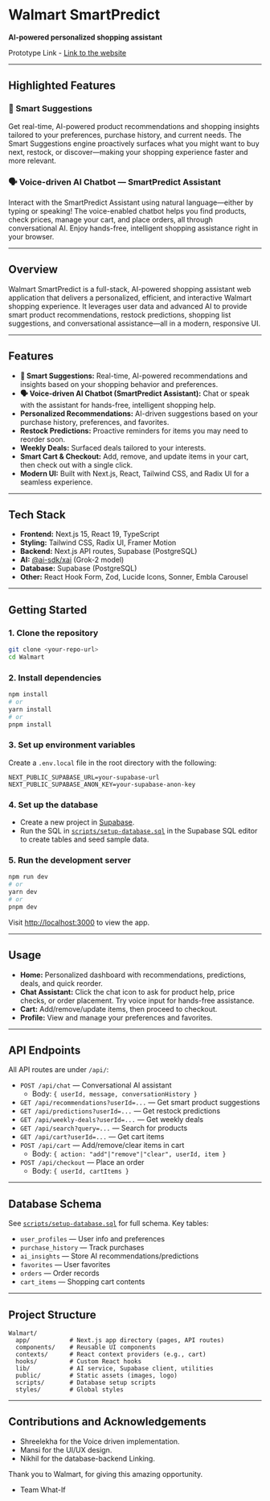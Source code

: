 # Walmart SmartPredict

**AI-powered personalized shopping assistant**

Prototype Link - [Link to the website](https://walmart-smartpredict.vercel.app/)


---

## Highlighted Features

### 🚀 Smart Suggestions
Get real-time, AI-powered product recommendations and shopping insights tailored to your preferences, purchase history, and current needs. The Smart Suggestions engine proactively surfaces what you might want to buy next, restock, or discover—making your shopping experience faster and more relevant.

### 🗣️ Voice-driven AI Chatbot — SmartPredict Assistant
Interact with the SmartPredict Assistant using natural language—either by typing or speaking! The voice-enabled chatbot helps you find products, check prices, manage your cart, and place orders, all through conversational AI. Enjoy hands-free, intelligent shopping assistance right in your browser.

---

## Overview

Walmart SmartPredict is a full-stack, AI-powered shopping assistant web application that delivers a personalized, efficient, and interactive Walmart shopping experience. It leverages user data and advanced AI to provide smart product recommendations, restock predictions, shopping list suggestions, and conversational assistance—all in a modern, responsive UI.

---

## Features

- **🚀 Smart Suggestions:** Real-time, AI-powered recommendations and insights based on your shopping behavior and preferences.
- **🗣️ Voice-driven AI Chatbot (SmartPredict Assistant):** Chat or speak with the assistant for hands-free, intelligent shopping help.
- **Personalized Recommendations:** AI-driven suggestions based on your purchase history, preferences, and favorites.
- **Restock Predictions:** Proactive reminders for items you may need to reorder soon.
- **Weekly Deals:** Surfaced deals tailored to your interests.
- **Smart Cart & Checkout:** Add, remove, and update items in your cart, then check out with a single click.
- **Modern UI:** Built with Next.js, React, Tailwind CSS, and Radix UI for a seamless experience.

---

## Tech Stack

- **Frontend:** Next.js 15, React 19, TypeScript
- **Styling:** Tailwind CSS, Radix UI, Framer Motion
- **Backend:** Next.js API routes, Supabase (PostgreSQL)
- **AI:** [@ai-sdk/xai](https://www.npmjs.com/package/@ai-sdk/xai) (Grok-2 model)
- **Database:** Supabase (PostgreSQL)
- **Other:** React Hook Form, Zod, Lucide Icons, Sonner, Embla Carousel

---

## Getting Started

### 1. Clone the repository
```bash
git clone <your-repo-url>
cd Walmart
```

### 2. Install dependencies
```bash
npm install
# or
yarn install
# or
pnpm install
```

### 3. Set up environment variables
Create a `.env.local` file in the root directory with the following:
```env
NEXT_PUBLIC_SUPABASE_URL=your-supabase-url
NEXT_PUBLIC_SUPABASE_ANON_KEY=your-supabase-anon-key
```

### 4. Set up the database
- Create a new project in [Supabase](https://supabase.com/).
- Run the SQL in [`scripts/setup-database.sql`](scripts/setup-database.sql) in the Supabase SQL editor to create tables and seed sample data.

### 5. Run the development server
```bash
npm run dev
# or
yarn dev
# or
pnpm dev
```
Visit [http://localhost:3000](http://localhost:3000) to view the app.

---

## Usage

- **Home:** Personalized dashboard with recommendations, predictions, deals, and quick reorder.
- **Chat Assistant:** Click the chat icon to ask for product help, price checks, or order placement. Try voice input for hands-free assistance.
- **Cart:** Add/remove/update items, then proceed to checkout.
- **Profile:** View and manage your preferences and favorites.

---

## API Endpoints

All API routes are under `/api/`:

- `POST /api/chat` — Conversational AI assistant
  - Body: `{ userId, message, conversationHistory }`
- `GET /api/recommendations?userId=...` — Get smart product suggestions
- `GET /api/predictions?userId=...` — Get restock predictions
- `GET /api/weekly-deals?userId=...` — Get weekly deals
- `GET /api/search?query=...` — Search for products
- `GET /api/cart?userId=...` — Get cart items
- `POST /api/cart` — Add/remove/clear items in cart
  - Body: `{ action: "add"|"remove"|"clear", userId, item }`
- `POST /api/checkout` — Place an order
  - Body: `{ userId, cartItems }`

---

## Database Schema

See [`scripts/setup-database.sql`](scripts/setup-database.sql) for full schema. Key tables:
- `user_profiles` — User info and preferences
- `purchase_history` — Track purchases
- `ai_insights` — Store AI recommendations/predictions
- `favorites` — User favorites
- `orders` — Order records
- `cart_items` — Shopping cart contents

---

## Project Structure

```
Walmart/
  app/           # Next.js app directory (pages, API routes)
  components/    # Reusable UI components
  contexts/      # React context providers (e.g., cart)
  hooks/         # Custom React hooks
  lib/           # AI service, Supabase client, utilities
  public/        # Static assets (images, logo)
  scripts/       # Database setup scripts
  styles/        # Global styles
```

---

## Contributions and Acknowledgements

- Shreelekha for the Voice driven implementation.
- Mansi for the UI/UX design.
- Nikhil for the database-backend Linking.

Thank you to Walmart, for giving this amazing opportunity.

- Team What-If

